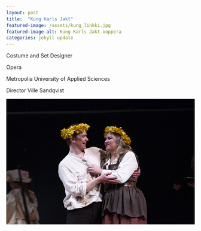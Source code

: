 ```yaml
---
layout: post
title:  "Kung Karls Jakt"
featured-image: /assets/kung_linkki.jpg
featured-image-alt: Kung Karls Jakt ooppera
categories: jekyll update
---
```

Costume and Set Designer

Opera

Metropolia University of Applied Sciences

Director Ville Sandqvist

![alt text](/assets/kung_linkki.jpg)